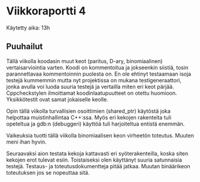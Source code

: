 # Viikkoraportti 4

Käytetty aika: 13h

## Puuhailut
Tällä viikolla koodasin muut keot (paritus, D-ary, binomiaalinen) vertaisarviointia varten. Koodi on kommentoitua
ja jokseenkin siistiä, tosin parannettavaa kommentoinnin puolesta on. En ole ehtinyt testaamaan isoja testejä kummemmin
mutta nyt projektissa on mukana testigeneraattori, jonka avulla voi luoda suuria testejä ja vertailla miten eri
keot pärjää. Cppcheckstylen ilmoittamat koodinlaatupuutteet on otettu huomioon. Yksikkötestit ovat samat
jokaiselle keolle.

Opin tällä viikolla turvallisien osoittimien (shared_ptr) käytöstä joka helpottaa muistinhallintaa C++:ssa. Myös eri kekojen
rakenteita tuli opeteltua ja gdb:n (debuggeri) käyttöä tuli harjoiteltua entistä enemmän.

Vaikeuksia tuotti tällä viikolla binomiaalisen keon virheetön toteutus. Muuten meni ihan hyvin.

Seuraavaksi aion testata kekoja kattavasti eri syöterakenteilla, koska siten kekojen erot tulevat esiin. Toistaiseksi
olen käyttänyt suuria satunnaisia testejä. Testaus- ja toteutusdokumentteja pitää jatkaa. Muutan binäärikeon toteutuksen jos se nopeuttaa sitä.
